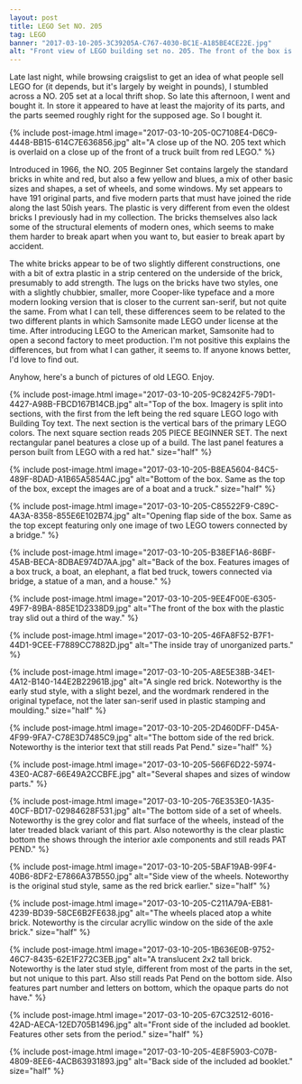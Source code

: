 ```yaml
---
layout: post
title: LEGO Set NO. 205
tag: LEGO
banner: "2017-03-10-205-3C39205A-C767-4030-BC1E-A185BE4CE22E.jpg"
alt: "Front view of LEGO building set no. 205. The front of the box is split into three panels. The first panel from the left features the primary lego part colors in vertical parts, with the square LEGO logo below, with Building Toy and other text written within the red square. The second section features a young girl playing with parts and a 205 PIECE SET badege. The last section from the left features a little boy building a church like structure."
---
```


Late last night, while browsing craigslist to get an idea of what people sell LEGO for (it depends, but it's largely by weight in pounds), I stumbled across a NO. 205 set at a local thrift shop. So late this afternoon, I went and bought it. In store it appeared to have at least the majority of its parts, and the parts seemed roughly right for the supposed age. So I bought it.
<!--more-->

{% include
	post-image.html
	image="2017-03-10-205-0C7108E4-D6C9-4448-BB15-614C7E636856.jpg"
	alt="A close up of the NO. 205 text which is overlaid on a close up of the front of a truck built from red LEGO."
%}

Introduced in 1966, the NO. 205 Beginner Set contains largely the standard bricks in white and red, but also a few yellow and blues, a mix of other basic sizes and shapes, a set of wheels, and some windows. My set appears to have 191 original parts, and five modern parts that must have joined the ride along the last 50ish years. The plastic is very different from even the oldest bricks I previously had in my collection. The bricks themselves also lack some of the structural elements of modern ones, which seems to make them harder to break apart when you want to, but easier to break apart by accident.

The white bricks appear to be of two slightly different constructions, one with a bit of extra plastic in a strip centered on the underside of the brick, presumably to add strength. The lugs on the bricks have two styles, one with a slightly chubbier, smaller, more Cooper-like typeface and a more modern looking version that is closer to the current san-serif, but not quite the same. From what I can tell, these differences seem to be related to the two different plants in which Samsonite made LEGO under license at the time. After introducing LEGO to the American market, Samsonite had to open a second factory to meet production. I'm not positive this explains the differences, but from what I can gather, it seems to. If anyone knows better, I'd love to find out.

Anyhow, here's a bunch of pictures of old LEGO. Enjoy. 

{% include
	post-image.html
	image="2017-03-10-205-9C8242F5-79D1-4427-A98B-FBCD167B14CB.jpg"
	alt="Top of the box. Imagery is split into sections, with the first from the left being the red square LEGO logo with Building Toy text. The next section is the vertical bars of the primary LEGO colors. The next square section reads 205 PIECE BEGINNER SET. The next rectangular panel beatures a close up of a build. The last panel features a person built from LEGO with a red hat."
	size="half"
%}

{% include
	post-image.html
	image="2017-03-10-205-B8EA5604-84C5-489F-8DAD-A1B65A5854AC.jpg"
	alt="Bottom of the box. Same as the top of the box, except the images are of a boat and a truck."
	size="half"
%}

{% include
	post-image.html
	image="2017-03-10-205-C85522F9-C89C-4A3A-8358-855E6E102B74.jpg"
	alt="Opening flap side of the box. Same as the top except featuring only one image of two LEGO towers connected by a bridge."
%}

{% include
	post-image.html
	image="2017-03-10-205-B38EF1A6-86BF-45AB-BECA-8DBAE974D7AA.jpg"
	alt="Back of the box. Features images of a box truck, a boat, an elephant, a flat bed truck, towers connected via bridge, a statue of a man, and a house."
%}

{% include
	post-image.html
	image="2017-03-10-205-9EE4F00E-6305-49F7-89BA-885E1D2338D9.jpg"
	alt="The front of the box with the plastic tray slid out a third of the way."
%}

{% include
	post-image.html
	image="2017-03-10-205-46FA8F52-B7F1-44D1-9CEE-F7889CC7882D.jpg"
	alt="The inside tray of unorganized parts."
%}

{% include
	post-image.html
	image="2017-03-10-205-A8E5E38B-34E1-4A12-B140-144E2B22961B.jpg"
	alt="A single red brick. Noteworthy is the early stud style, with a slight bezel, and the wordmark rendered in the original typeface, not the later san-serif used in plastic stamping and moulding."
	size="half"
%}

{% include
	post-image.html
	image="2017-03-10-205-2D460DFF-D45A-4F99-9FA7-C78E3D7485C9.jpg"
	alt="The bottom side of the red brick. Noteworthy is the interior text that still reads Pat Pend."
	size="half"
%}

{% include
	post-image.html
	image="2017-03-10-205-566F6D22-5974-43E0-AC87-66E49A2CCBFE.jpg"
	alt="Several shapes and sizes of window parts."
%}

{% include
	post-image.html
	image="2017-03-10-205-76E353E0-1A35-40CF-BD17-02984628F531.jpg"
	alt="The bottom side of a set of wheels. Noteworthy is the grey color and flat surface of the wheels, instead of the later treaded black variant of this part. Also noteworthy is the clear plastic bottom the shows through the interior axle components and still reads PAT PEND."
%}

{% include
	post-image.html
	image="2017-03-10-205-5BAF19AB-99F4-40B6-8DF2-E7866A37B550.jpg"
	alt="Side view of the wheels. Noteworthy is the original stud style, same as the red brick earlier."
	size="half"
%}

{% include
	post-image.html
	image="2017-03-10-205-C211A79A-EB81-4239-BD39-58CE6B2FE638.jpg"
	alt="The wheels placed atop a white brick. Noteworthy is the circular acryllic window on the side of the axle brick."
	size="half"
%}

{% include
	post-image.html
	image="2017-03-10-205-1B636E0B-9752-46C7-8435-62E1F272C3EB.jpg"
	alt="A translucent 2x2 tall brick. Noteworthy is the later stud style, different from most of the parts in the set, but not unique to this part. Also still reads Pat Pend on the bottom side. Also features part number and letters on bottom, which the opaque parts do not have."
%}

{% include
	post-image.html
	image="2017-03-10-205-67C32512-6016-42AD-AECA-12ED705B1496.jpg"
	alt="Front side of the included ad booklet. Features other sets from the period."
	size="half"
%}

{% include
	post-image.html
	image="2017-03-10-205-4E8F5903-C07B-4809-8EE6-4ACB63931893.jpg"
	alt="Back side of the included ad booklet."
	size="half"
%}